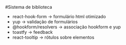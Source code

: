 #Sistema de biblioteca

- react-hook-form -> formulário html otimizado
- yup -> validação de formulários
- @hookform/resolvers -> associação hookform e yup
- toastfy -> feedback
- react-tooltip -> rótulos sobre elementos
